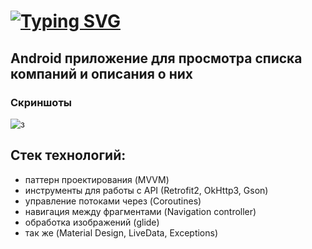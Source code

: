 # [![Typing SVG](https://readme-typing-svg.herokuapp.com?color=%2336BCF7&lines=Test+Work+2)](https://git.io/typing-svg)
## **Android приложение для просмотра списка компаний и описания о них**
### Скриншоты
![з](https://user-images.githubusercontent.com/99983028/205479626-592c02b6-ef80-4708-b2b9-01a8b45f287b.png)

**Стек технологий:**
---------------------------------------
+ паттерн проектирования (MVVM) 
+ инструменты для работы с API (Retrofit2, OkHttp3, Gson)
+ управление потоками через (Coroutines)
+ навигация между фрагментами (Navigation controller) 
+ обработка изображений (glide)
+ так же (Material Design, LiveData, Exceptions)
